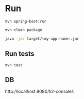 # Run

```mvn spring-boot:run```

```bash
mvn clean package

java -jar target/<my-app-name>.jar
```

## Run tests

```mvn test```


## DB 

http://localhost:8080/h2-console/.